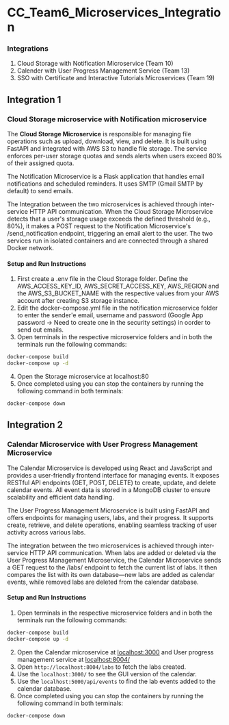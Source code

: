 # CC_Team6_Microservices_Integration

### Integrations
1. Cloud Storage with Notification Microservice (Team 10)
2. Calender with User Progress Management Service (Team 13)
3. SSO with Certificate and Interactive Tutorials Microservices (Team 19)

## Integration 1
### Cloud Storage microservice with Notification microservice

The **Cloud Storage Microservice** is responsible for managing file operations such as upload, download, view, and delete. It is built using FastAPI and integrated with AWS S3 to handle file storage. The service enforces per-user storage quotas and sends alerts when users exceed 80% of their assigned quota.

The Notification Microservice is a Flask application that handles email notifications and scheduled reminders. It uses SMTP (Gmail SMTP by default) to send emails.

The Integration between the two microservices is achieved through inter-service HTTP API communication. When the Cloud Storage Microservice detects that a user's storage usage exceeds the defined threshold (e.g., 80%), it makes a POST request to the Notification Microservice's /send_notification endpoint, triggering an email alert to the user. The two services run in isolated containers and are connected through a shared Docker network.

#### Setup and Run Instructions
1. First create a .env file in the Cloud Storage folder. Define the AWS_ACCESS_KEY_ID, AWS_SECRET_ACCESS_KEY, AWS_REGION and the AWS_S3_BUCKET_NAME with the respective values from your AWS account after creating S3 storage instance.
2. Edit the docker-compose.yml file in the notification microservice folder to enter the sender'e email, username and password (Google App password -> Need to create one in the security settings) in oorder to send out emails.
3. Open terminals in the respective microservice folders and in both the terminals run the following commands:
```bash
docker-compose build
docker-compose up -d
```
4. Open the Storage microservice at localhost:80
5. Once completed using you can stop the containers by running the following command in both terminals:
```bash
docker-compose down
```

## Integration 2
### Calendar Microservice with User Progress Management Microservice

The Calendar Microservice is developed using React and JavaScript and provides a user-friendly frontend interface for managing events. It exposes RESTful API endpoints (GET, POST, DELETE) to create, update, and delete calendar events. All event data is stored in a MongoDB cluster to ensure scalability and efficient data handling.

The User Progress Management Microservice is built using FastAPI and offers endpoints for managing users, labs, and their progress. It supports create, retrieve, and delete operations, enabling seamless tracking of user activity across various labs.

The integration between the two microservices is achieved through inter-service HTTP API communication. When labs are added or deleted via the User Progress Management Microservice, the Calendar Microservice sends a GET request to the /labs/ endpoint to fetch the current list of labs. It then compares the list with its own database—new labs are added as calendar events, while removed labs are deleted from the calendar database.

#### Setup and Run Instructions
1. Open terminals in the respective microservice folders and in both the terminals run the following commands:
```bash
docker-compose build
docker-compose up -d
```
2. Open the Calendar microservice at [localhost:3000](http://localhost:3000/) and User progress management service at [localhost:8004/](http://localhost:8004/docs#/default)
3. Open  ```http://localhost:8004/labs``` to fetch the labs created.
4. Use the ```localhost:3000/``` to see the GUI version of the calendar.
5. Use the ```localhost:5000/api/events``` to find the lab events added to the calendar database.
6. Once completed using you can stop the containers by running the following command in both terminals:
```bash
docker-compose down
```
